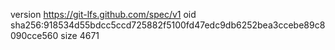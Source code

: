 version https://git-lfs.github.com/spec/v1
oid sha256:918534d55bdcc5ccd725882f5100fd47edc9db6252bea3ccebe89c8090cce560
size 4671
